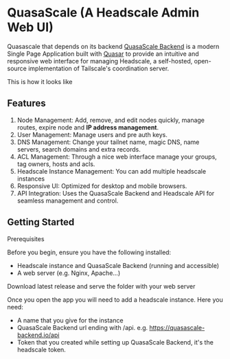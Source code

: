 # QuasaScale (A Headscale Admin Web UI)

Quasascale that depends on its backend [QuasaScale Backend](https://github.com/reyzzz/quasaScale-backend) is a modern
Single Page Application built with [Quasar](https://quasar.dev/) to provide
an intuitive and responsive web interface for managing Headscale, a self-hosted,
open-source implementation of Tailscale's coordination server.

This is how it looks like



## Features
1. Node Management: Add, remove, and edit nodes quickly, manage routes, expire node and <b>IP address management</b>.
1. User Management: Manage users and pre auth keys.
1. DNS Management: Change your tailnet name, magic DNS, name servers, search domains and extra records.
1. ACL Management: Through a nice web interface manage your groups, tag owners, hosts and acls.
1. Headscale Instance Management: You can add multiple headscale instances
1. Responsive UI: Optimized for desktop and mobile browsers.
1. API Integration: Uses the QuasaScale Backend and Headscale API for seamless management and control.

## Getting Started
Prerequisites

Before you begin, ensure you have the following installed:

- Headscale instance and QuasaScale Backend (running and accessible)
- A web server (e.g. Nginx, Apache...)

Download latest release and serve the folder with your web server

Once you open the app you will need to add a headscale instance. Here you need:
- A name that you give for the instance
- QuasaScale Backend url ending with /api. e.g. https://quasascale-backend.io/api
- Token that you created while setting up QuasaScale Backend, it's the headscale token.